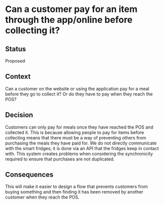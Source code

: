 # Can a customer pay for an item through the app/online before collecting it?

## Status
Proposed

## Context
Can a customer on the website or using the application pay for a meal before they go to collect it? Or do they have to pay when they reach the POS?

## Decision
Customers can only pay for meals once they have reached the POS and collected it.
This is because allowing people to pay for items before collecting means that there must be a way of preventing others from purchasing the meals they have paid for. We do not directly communicate with the smart fridges; it is done via an API that the fridges keep in contact with. This system creates problems when considering the synchronicity required to ensure that purchases are not duplicated.

## Consequences
This will make it easier to design a flow that prevents customers from buying something and then finding it has been removed by another customer when they reach the POS.